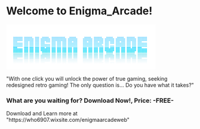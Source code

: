
<h1> Welcome to Enigma_Arcade!</h1>
<img src = "https://github.com/TheRealWilliamHo/Enigma_Arcade-/blob/master/Enigma_logo.png" width= 400" height= "120">
<p>"With one click you will unlock the power of true gaming, seeking redesigned retro gaming! The only question is... Do you have what it takes?"</p>
<h3>What are you waiting for? Download Now!, Price: -FREE-</h3>
<p>Download and Learn more at "https://who6907.wixsite.com/enigmaarcadeweb"</p>


